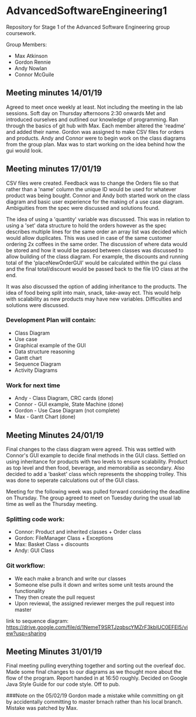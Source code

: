 # AdvancedSoftwareEngineering1
Repository for Stage 1 of the Advanced Software Engineering group coursework.

Group Members:
- Max Atkinson
- Gordon Rennie
- Andy Nowlan
- Connor McGuile

## Meeting minutes 14/01/19

Agreed to meet once weekly at least. Not including the meeting in the lab sessions. Soft day on Thursday afternoons 2:30 onwards
Met and introduced ourselves and outlined our knowledge of programming.
Ran through the basics of git hub with Max. Each member altered the 'readme' and added their name.
Gordon was assigned to make CSV files for orders and products.
Andy and Connor were to begin work on the class diagrams from the group plan. 
Max was to start working on the idea behind how the gui would look.

## Meeting minutes 17/01/19

CSV files were created. Feedback was to change the Orders file so that rather than a 'name' column the 
unique ID would be used for whatever product was being bought.
Connor and Andy both started work on the class diagram and basic user experience for the making of a use case diagram.
Ambiguities from the spec were discussed and solutions found.

The idea of using a 'quantity' variable was discussed. This was in relation to using a 'set' data structure to hold
the orders however as the spec describes multiple lines for the same order an array list was decided which would allow 
duplicates. This was used in case of the same customer ordering 2x coffees in the same order. 
The discussion of where data would be stored and how it would be passed between classes was discussed to allow building
of the class diagram. For example, the discounts and running total of the 'placeNewOrderGUI' would be calculated within the 
gui class and the final total/discount would be passed back to the file I/O class at the end. 

It was also discussed the option of adding inheritance to the products. The idea of food being split into main, snack,
take-away ect. This would help with scalability as new products may have new variables. Difficulties and solutions were 
discussed.

### Development Plan will contain:
- Class Diagram
- Use case
- Graphical example of the GUI
- Data structure reasoning
- Gantt chart
- Sequence Diagram
- Activity Diagrams

### Work for next time
- Andy - Class Diagram, CRC cards (done)
- Connor - GUI example, State Machine (done)
- Gordon - Use Case Diagram (not complete)
- Max - Gantt Chart (done)

## Meeting Minutes 24/01/19
Final changes to the class diagram were agreed. This was settled with Connor's GUI example to decide final methods 
in the GUI class. Settled on using inheritance for products with two levels to ensure scalability. Product as top level and then food, beverage,
and memorabilia as secondary. Also decided to add a 'basket' class which represents the shopping trolley. This was done to 
seperate calculations out of the GUI class. 

Meeting for the following week was pulled forward considering the deadline on Thursday. The group agreed to meet on 
Tuesday during the usual lab time as well as the Thursday meeting. 

### Splitting code work:
- Connor: Product and inherited classes + Order class
- Gordon: FileManager Class + Exceptions 
- Max: Basket Class + discounts
- Andy: GUI Class

### Git workflow:
- We each make a branch and write our classes
- Someone else pulls it down and writes some unit tests around the functionality
- They then create the pull request
- Upon reviewal, the assigned reviewer merges the pull request into master
 
link to sequence diagram:
https://drive.google.com/file/d/1NemeT9SRTJzqbscYMZrF3kblUC0EFEI5/view?usp=sharing

## Meeting Minutes 31/01/19
Final meeting pulling everything together and sorting out the overleaf doc. Made some final changes to our diagrams as we thought more about the flow of the program. Report handed in at 16:50 roughly. Decided on Google Java Style Guide for our code style. Off to pub.

###Note on the 05/02/19
Gordon made a mistake while committing on git by accidentally committing to master brnach rather than his local branch. Mistake was patched by Max.
